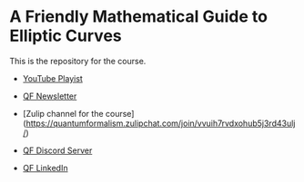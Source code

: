 # A Friendly Mathematical Guide to Elliptic Curves
This is the repository for the course.

* [YouTube Playist](https://www.youtube.com/watch?v=_hkPCHWa0AQ&list=PL6N_Y7ao_aHsjX3h_P7fGfBs1wAAZNkG2&pp=iAQB)


* [QF Newsletter](https://quantumformalism.substack.com/)

* [Zulip channel for the course] (https://quantumformalism.zulipchat.com/join/vvuih7rvdxohub5j3rd43ulj/)
* [QF Discord Server](https://discord.gg/T4Y4BPC958)

* [QF LinkedIn](https://www.linkedin.com/showcase/quantum-formalism/)
